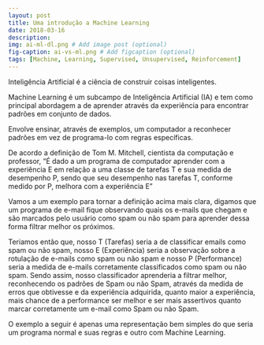 ```yaml
---
layout: post
title: Uma introdução a Machine Learning
date: 2018-03-16
description: 
img: ai-ml-dl.png # Add image post (optional)
fig-caption: ai-vs-ml.png # Add figcaption (optional)
tags: [Machine, Learning, Supervised, Unsupervised, Reinforcement]
---
```

Inteligência Artificial é a ciência de construir coisas inteligentes.

Machine Learning é um subcampo de Inteligência Artificial (IA) e tem como principal abordagem a de aprender através da experiência para encontrar padrões em conjunto de dados.

Envolve ensinar, através de exemplos, um computador a reconhecer padrões em vez de programa-lo com regras específicas.

De acordo a definição de Tom M. Mitchell, cientista da computação e professor, “É dado a um programa de computador aprender com a experiência E em relação a uma classe de tarefas T e sua medida de desempenho P, sendo que seu desempenho nas tarefas T, conforme medido por P, melhora com a experiência E”

Vamos a um exemplo para tornar a definição acima mais clara, digamos que um programa de e-mail fique observando quais os e-mails que chegam e são marcados pelo usuário como spam ou não spam para aprender dessa forma filtrar melhor os próximos.

Teriamos então que, nosso T (Tarefas) seria a de classificar emails como spam ou não spam, nosso E (Experiência) seria a observação sobre a rotulação de e-mails como spam ou não spam e nosso P (Performance) seria a medida de e-mails corretamente classificados como spam ou não spam.
Sendo assim, nosso classificador aprenderia a filtrar melhor, reconhecendo os padrões de Spam ou não Spam, através da medida de erros que obtivesse e da experiência adquirida, quanto maior a experiência, mais chance de a performance ser melhor e ser mais assertivos quanto marcar corretamente um e-mail como Spam ou não Spam.

O exemplo a seguir é apenas uma representação bem simples do que seria um programa normal e suas regras e outro com Machine Learning.

